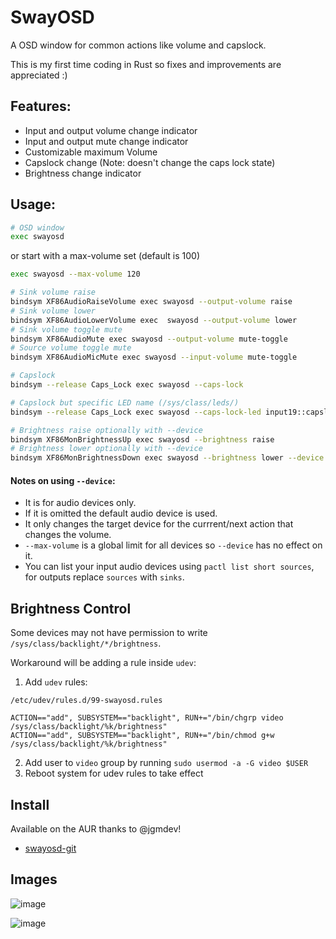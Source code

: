 # SwayOSD

A OSD window for common actions like volume and capslock.

This is my first time coding in Rust so fixes and improvements are appreciated :)

## Features:

- Input and output volume change indicator
- Input and output mute change indicator
- Customizable maximum Volume
- Capslock change (Note: doesn't change the caps lock state)
- Brightness change indicator

## Usage:

```zsh
# OSD window
exec swayosd
```
or start with a max-volume set (default is 100)
```zsh
exec swayosd --max-volume 120
```

```zsh
# Sink volume raise
bindsym XF86AudioRaiseVolume exec swayosd --output-volume raise
# Sink volume lower
bindsym XF86AudioLowerVolume exec  swayosd --output-volume lower
# Sink volume toggle mute
bindsym XF86AudioMute exec swayosd --output-volume mute-toggle
# Source volume toggle mute
bindsym XF86AudioMicMute exec swayosd --input-volume mute-toggle

# Capslock
bindsym --release Caps_Lock exec swayosd --caps-lock

# Capslock but specific LED name (/sys/class/leds/)
bindsym --release Caps_Lock exec swayosd --caps-lock-led input19::capslock

# Brightness raise optionally with --device
bindsym XF86MonBrightnessUp exec swayosd --brightness raise
# Brightness lower optionally with --device
bindsym XF86MonBrightnessDown exec swayosd --brightness lower --device alsa_output.pci-0000_11_00.4.analog-stereo.monitor
```

#### Notes on using `--device`:
 - It is for audio devices only.
 - If it is omitted the default audio device is used.
 - It only changes the target device for the currrent/next action that changes the volume.
 - `--max-volume` is a global limit for all devices so `--device` has no effect on it.
 - You can list your input audio devices using `pactl list short sources`, for outputs replace `sources` with `sinks`.

## Brightness Control

Some devices may not have permission to write `/sys/class/backlight/*/brightness`.

Workaround will be adding a rule inside `udev`:

1. Add `udev` rules:

`/etc/udev/rules.d/99-swayosd.rules`

```udevrules
ACTION=="add", SUBSYSTEM=="backlight", RUN+="/bin/chgrp video /sys/class/backlight/%k/brightness"
ACTION=="add", SUBSYSTEM=="backlight", RUN+="/bin/chmod g+w /sys/class/backlight/%k/brightness"
```

2. Add user to `video` group by running `sudo usermod -a -G video $USER`
3. Reboot system for udev rules to take effect

## Install

Available on the AUR thanks to @jgmdev!

- [swayosd-git](https://aur.archlinux.org/packages/swayosd-git)

## Images

![image](https://user-images.githubusercontent.com/35975961/200685357-fb9697ae-a32d-4c60-a2ae-7791e70097b9.png)

![image](https://user-images.githubusercontent.com/35975961/200685469-96c3398f-0169-4d13-8df0-90951e30ff33.png)
